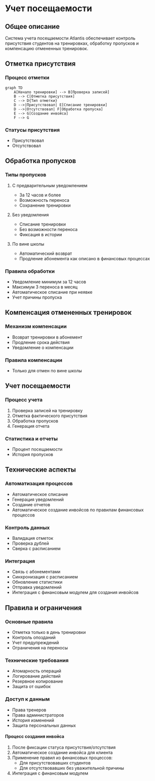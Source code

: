 # Учет посещаемости

## Общее описание
Система учета посещаемости Atlantis обеспечивает контроль присутствия студентов на тренировках, обработку пропусков и компенсацию отмененных тренировок.

## Отметка присутствия

### Процесс отметки
```mermaid
graph TD
    A[Начало тренировки] --> B[Проверка записей]
    B --> C[Отметка присутствия]
    C --> D{Тип отметки}
    D -->|Присутствовал| E[Списание тренировки]
    D -->|Отсутствовал| F[Обработка пропуска]
    E --> G[Создание инвойса]
    F --> G
```

### Статусы присутствия
- Присутствовал
- Отсутствовал

## Обработка пропусков

### Типы пропусков
1. С предварительным уведомлением
   - За 12 часов и более
   - Возможность переноса
   - Сохранение тренировки

2. Без уведомления
   - Списание тренировки
   - Без возможности переноса
   - Фиксация в истории

3. По вине школы
   - Автоматический возврат
   - Продление абонемента как описано в финансовых процессах

### Правила обработки
- Уведомление минимум за 12 часов
- Максимум 3 переноса в месяц
- Автоматическое списание при неявке
- Учет причины пропуска

## Компенсация отмененных тренировок

### Механизм компенсации
- Возврат тренировки в абонемент
- Продление срока действия
- Уведомление о компенсации

### Правила компенсации
- Только для отмен по вине школы


## Учет посещаемости

### Процесс учета
1. Проверка записей на тренировку
2. Отметка фактического присутствия
3. Обработка пропусков
4. Генерация отчета

### Статистика и отчеты
- Процент посещаемости
- История пропусков

## Технические аспекты

### Автоматизация процессов
- Автоматическое списание
- Генерация уведомлений
- Создание отчетов
- Автоматическое создание инвойсов по правилам финансовых процессов

### Контроль данных
- Валидация отметок
- Проверка дублей
- Сверка с расписанием

### Интеграция
- Связь с абонементами
- Синхронизация с расписанием
- Обновление статистики
- Отправка уведомлений
- Интеграция с финансовым модулем для создания инвойсов

## Правила и ограничения

### Основные правила
- Отметка только в день тренировки
- Контроль опозданий
- Учет предупреждений
- Ограничения на переносы

### Технические требования
- Атомарность операций
- Логирование действий
- Резервное копирование
- Защита от ошибок

### Доступ к данным
- Права тренеров
- Права администраторов
- История изменений
- Защита персональных данных 

#### Процесс создания инвойса
1. После фиксации статуса присутствия/отсутствия
2. Автоматическое создание инвойса для клиента
3. Применение правил из финансовых процессов:
   - Для присутствовавших студентов
   - Для отсутствовавших без уважительной причины
4. Интеграция с финансовым модулем
